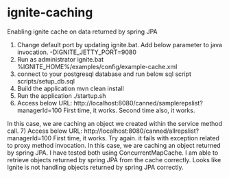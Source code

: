 # ignite-caching
Enabling ignite cache on data returned by spring JPA

1) Change default port by updating ignite.bat. Add below parameter to java invocation.
-DIGNITE_JETTY_PORT=9080
2) Run as administrator
ignite.bat %IGNITE_HOME%/examples/config/example-cache.xml
3) connect to your postgresql database and run below sql script
scripts/setup_db.sql
4) Build the application
mvn clean install
5) Run the application
./startup.sh
6) Access below URL: 
http://localhost:8080/canned/samplerepslist?managerId=100
First time, it works.
Second time also, it works.

In this case, we are caching an object we created within the service method call.
7) Access below URL:
http://localhost:8080/canned/allrepslist?managerId=100
First time, it works.
Try again. it fails with exception related to proxy method invocation.
In this case, we are caching an object returned by spring JPA.
I have tested both using ConcurrentMapCache. I am able to retrieve objects returned by spring JPA from the cache correctly.
Looks like Ignite is not handling objects returned by spring JPA correctly.
